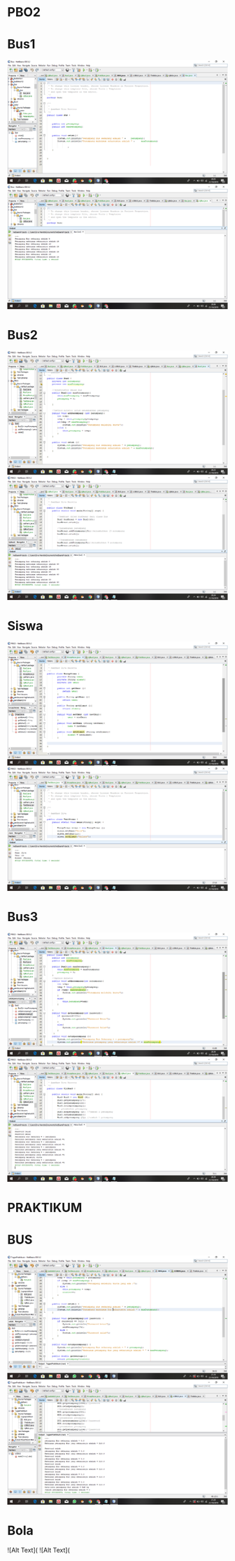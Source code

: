 # PBO2

# Bus1
![Alt Text](https://github.com/divamaretta/PBO2/blob/master/Screenshot%20(368).png)
![Alt Text](https://github.com/divamaretta/PBO2/blob/master/Screenshot%20(369).png)

# Bus2
![Alt Text](https://github.com/divamaretta/PBO2/blob/master/Screenshot%20(370).png)
![Alt Text](https://github.com/divamaretta/PBO2/blob/master/Screenshot%20(371).png)

# Siswa
![Alt Text](https://github.com/divamaretta/PBO2/blob/master/Screenshot%20(373).png)
![Alt Text](https://github.com/divamaretta/PBO2/blob/master/Screenshot%20(375).png)

# Bus3 
![Alt Text](https://github.com/divamaretta/PBO2/blob/master/Screenshot%20(376).png)
![Alt Text](https://github.com/divamaretta/PBO2/blob/master/Screenshot%20(377).png)


# PRAKTIKUM 

# BUS 
![Alt Text](https://github.com/divamaretta/PBO2/blob/master/Screenshot%20(380).png)
![Alt Text](https://github.com/divamaretta/PBO2/blob/master/Screenshot%20(381).png)

# Bola 
![Alt Text](
![Alt Text](
